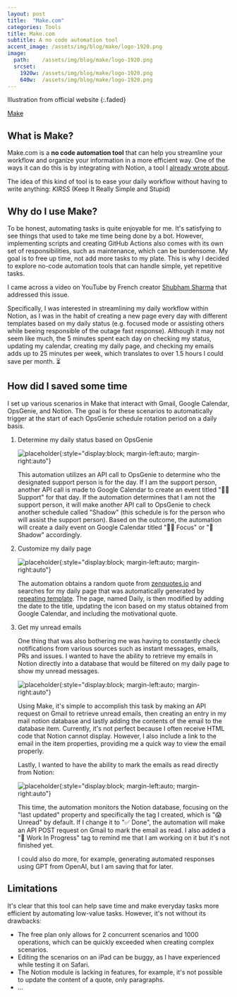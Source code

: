 ```yaml
---
layout: post
title:  "Make.com"
categories: Tools
title: Make.com
subtitle: A no code automation tool
accent_image: /assets/img/blog/make/logo-1920.png
image:
  path:    /assets/img/blog/make/logo-1920.png
  srcset:
    1920w: /assets/img/blog/make/logo-1920.png
    640w:  /assets/img/blog/make/logo-1920.png
---
```

Illustration from official website
{:.faded}

[Make](https://www.make.com)

## What is Make?

Make.com is a **no code automation tool** that can help you streamline your workflow and organize your information in a more efficient way. One of the ways it can do this is by integrating with Notion, a tool I [already wrote about](https://ducretje.github.io/tools/2022/07/19/notion.html).

The idea of this kind of tool is to ease your daily workflow without having to write anything: *KIRSS* (Keep It Really Simple and Stupid)

## Why do I use Make?

To be honest, automating tasks is quite enjoyable for me. It's satisfying to see things that used to take me time being done by a bot. However, implementing scripts and creating GitHub Actions also comes with its own set of responsibilities, such as maintenance, which can be burdensome. My goal is to free up time, not add more tasks to my plate. This is why I decided to explore no-code automation tools that can handle simple, yet repetitive tasks.


I came across a video on YouTube by French creator [Shubham Sharma](https://youtube.com/@Shubham_Sharma) that addressed this issue.

Specifically, I was interested in streamlining my daily workflow within Notion, as I was in the habit of creating a new page every day with different templates based on my daily status (e.g. focused mode or assisting others while beeing responsible of the outage fast response). Although it may not seem like much, the 5 minutes spent each day on checking my status, updating my calendar, creating my daily page, and checking my emails adds up to 25 minutes per week, which translates to over 1.5 hours I could save per month. ⏳

## How did I saved some time

I set up various scenarios in Make that interact with Gmail, Google Calendar, OpsGenie, and Notion. The goal is for these scenarios to automatically trigger at the start of each OpsGenie schedule rotation period on a daily basis.

1. Determine my daily status based on OpsGenie

    ![placeholder](/assets/img/blog/make/opsgenie.jpeg){:style="display:block; margin-left:auto; margin-right:auto"}

    This automation utilizes an API call to OpsGenie to determine who the designated support person is for the day. If I am the support person, another API call is made to Google Calendar to create an event titled "👷‍♂️ Support" for that day.
    If the automation determines that I am not the support person, it will make another API call to OpsGenie to check another schedule called "Shadow" (this schedule is for the person who will assist the support person). Based on the outcome, the automation will create a daily event on Google Calendar titled "👨‍💻 Focus" or "🥷 Shadow" accordingly.

2. Customize my daily page

    ![placeholder](/assets/img/blog/make/notion.jpeg){:style="display:block; margin-left:auto; margin-right:auto"}

    The automation obtains a random quote from [zenquotes.io](https://zenquotes.io) and searches for my daily page that was automatically generated by [repeating template](https://www.notion.so/help/guides/automate-work-repeating-database-templates). The page, named Daily, is then modified by adding the date to the title, updating the icon based on my status obtained from Google Calendar, and including the motivational quote.

3. Get my unread emails

    One thing that was also bothering me was having to constantly check notifications from various sources such as instant messages, emails, PRs and issues. I wanted to have the ability to retrieve my emails in Notion directly into a database that would be filtered on my daily page to show my unread messages.

    ![placeholder](/assets/img/blog/make/retrieve-mails.jpeg){:style="display:block; margin-left:auto; margin-right:auto"}

    Using Make, it's simple to accomplish this task by making an API request on Gmail to retrieve unread emails, then creating an entry in my mail notion database and lastly adding the contents of the email to the database item. Currently, it's not perfect because I often receive HTML code that Notion cannot display. However, I also include a link to the email in the item properties, providing me a quick way to view the email properly.

    Lastly, I wanted to have the ability to mark the emails as read directly from Notion:

    ![placeholder](/assets/img/blog/make/mark-as-read.jpeg){:style="display:block; margin-left:auto; margin-right:auto"}

    This time, the automation monitors the Notion database, focusing on the "last updated" property and specifically the tag I created, which is "😱 Unread" by default. If I change it to "✅ Done", the automation will make an API POST request on Gmail to mark the email as read. I also added a "💪 Work In Progress" tag to remind me that I am working on it but it's not finished yet.

    I could also do more, for example, generating automated responses using GPT from OpenAI, but I am saving that for later.

## Limitations

It's clear that this tool can help save time and make everyday tasks more efficient by automating low-value tasks. However, it's not without its drawbacks:

* The free plan only allows for 2 concurrent scenarios and 1000 operations, which can be quickly exceeded when creating complex scenarios.
* Editing the scenarios on an iPad can be buggy, as I have experienced while testing it on Safari.
* The Notion module is lacking in features, for example, it's not possible to update the content of a quote, only paragraphs.
* ...
